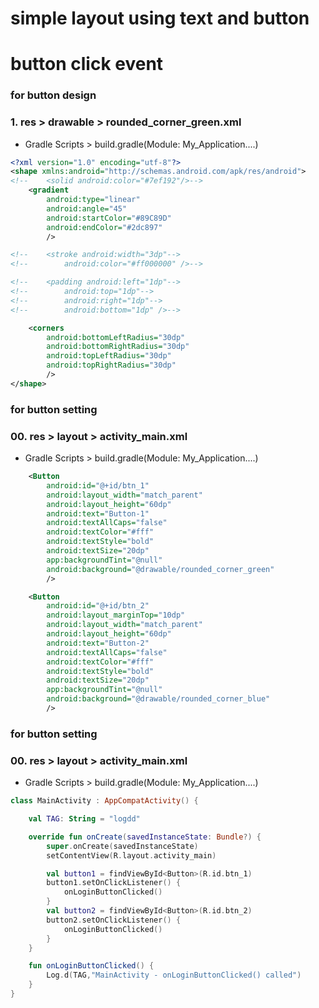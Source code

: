 
# simple layout using text and button
# button click event


### for button design
### 1. res > drawable > rounded_corner_green.xml
  - Gradle Scripts > build.gradle(Module: My_Application....)
```xml
<?xml version="1.0" encoding="utf-8"?>
<shape xmlns:android="http://schemas.android.com/apk/res/android">
<!--    <solid android:color="#7ef192"/>-->
    <gradient
        android:type="linear"
        android:angle="45"
        android:startColor="#89C89D"
        android:endColor="#2dc897"
        />

<!--    <stroke android:width="3dp"-->
<!--        android:color="#ff000000" />-->

<!--    <padding android:left="1dp"-->
<!--        android:top="1dp"-->
<!--        android:right="1dp"-->
<!--        android:bottom="1dp" />-->

    <corners
        android:bottomLeftRadius="30dp"
        android:bottomRightRadius="30dp"
        android:topLeftRadius="30dp"
        android:topRightRadius="30dp"
        />
</shape>
```

### for button setting
### 00. res > layout > activity_main.xml
  - Gradle Scripts > build.gradle(Module: My_Application....)
```xml
    <Button
        android:id="@+id/btn_1"
        android:layout_width="match_parent"
        android:layout_height="60dp"
        android:text="Button-1"
        android:textAllCaps="false"
        android:textColor="#fff"
        android:textStyle="bold"
        android:textSize="20dp"
        app:backgroundTint="@null"
        android:background="@drawable/rounded_corner_green"
        />

    <Button
        android:id="@+id/btn_2"
        android:layout_marginTop="10dp"
        android:layout_width="match_parent"
        android:layout_height="60dp"
        android:text="Button-2"
        android:textAllCaps="false"
        android:textColor="#fff"
        android:textStyle="bold"
        android:textSize="20dp"
        app:backgroundTint="@null"
        android:background="@drawable/rounded_corner_blue"
        />
```


### for button setting
### 00. res > layout > activity_main.xml
  - Gradle Scripts > build.gradle(Module: My_Application....)
```kotlin
class MainActivity : AppCompatActivity() {

    val TAG: String = "logdd"

    override fun onCreate(savedInstanceState: Bundle?) {
        super.onCreate(savedInstanceState)
        setContentView(R.layout.activity_main)

        val button1 = findViewById<Button>(R.id.btn_1)
        button1.setOnClickListener() {
            onLoginButtonClicked()
        }
        val button2 = findViewById<Button>(R.id.btn_2)
        button2.setOnClickListener() {
            onLoginButtonClicked()
        }
    }

    fun onLoginButtonClicked() {
        Log.d(TAG,"MainActivity - onLoginButtonClicked() called")
    }
}
```

